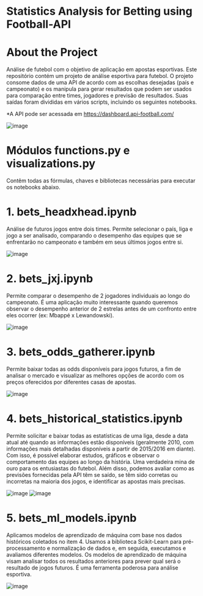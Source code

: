 # Statistics Analysis for Betting using Football-API

# About the Project

Análise de futebol com o objetivo de aplicação em apostas esportivas. Este repositório contém um projeto de análise esportiva para futebol. O projeto consome dados de uma API de acordo com as escolhas desejadas (país e campeonato) e os manipula para gerar resultados que podem ser usados para comparação entre times, jogadores e previsão de resultados. Suas saídas foram divididas em vários scripts, incluindo os seguintes notebooks.

*A API pode ser acessada em  https://dashboard.api-football.com/

![image](https://user-images.githubusercontent.com/87664450/235800116-f1374610-39ad-4dc2-898f-4265021771a3.png)

# Módulos functions.py e visualizations.py
Contêm todas as fórmulas, chaves e bibliotecas necessárias para executar os notebooks abaixo.

# 1. bets_headxhead.ipynb
Análise de futuros jogos entre dois times. Permite selecionar o país, liga e jogo a ser analisado, comparando o desempenho das equipes que se enfrentarão no campeonato e também em seus últimos jogos entre si.

![image](https://user-images.githubusercontent.com/87664450/235794080-56355ccc-21ac-452d-bd2d-76ca595fd0da.png)

# 2. bets_jxj.ipynb
Permite comparar o desempenho de 2 jogadores individuais ao longo do campeonato. É uma aplicação muito interessante quando queremos observar o desempenho anterior de 2 estrelas antes de um confronto entre eles ocorrer (ex: Mbappé x Lewandowski).

![image](https://github.com/viniciusfjacinto/football_bets/assets/87664450/44e3674b-351b-430e-9cb0-2006b634d004)

# 3. bets_odds_gatherer.ipynb
Permite baixar todas as odds disponíveis para jogos futuros, a fim de analisar o mercado e visualizar as melhores opções de acordo com os preços oferecidos por diferentes casas de apostas.

![image](https://github.com/viniciusfjacinto/football_bets/assets/87664450/4a61288d-65bb-42d5-b9e6-d1fb3e483932)

# 4. bets_historical_statistics.ipynb

Permite solicitar e baixar todas as estatísticas de uma liga, desde a data atual até quando as informações estão disponíveis (geralmente 2010, com informações mais detalhadas disponíveis a partir de 2015/2016 em diante). Com isso, é possível elaborar estudos, gráficos e observar o comportamento das equipes ao longo da história. Uma verdadeira mina de ouro para os entusiastas do futebol. Além disso, podemos avaliar como as previsões fornecidas pela API têm se saído, se têm sido corretas ou incorretas na maioria dos jogos, e identificar as apostas mais precisas.

![image](https://user-images.githubusercontent.com/87664450/235799789-cfb39f25-e59d-4c3e-a763-c6a8e6a0fc89.png)
![image](https://github.com/viniciusfjacinto/football_bets/assets/87664450/79f58dfe-2d96-4a90-a2ef-b4e0f0f973fa)


# 5. bets_ml_models.ipynb

Aplicamos modelos de aprendizado de máquina com base nos dados históricos coletados no item 4. Usamos a biblioteca Scikit-Learn para pré-processamento e normalização de dados e, em seguida, executamos e avaliamos diferentes modelos. Os modelos de aprendizado de máquina visam analisar todos os resultados anteriores para prever qual será o resultado de jogos futuros. É uma ferramenta poderosa para análise esportiva.

![image](https://user-images.githubusercontent.com/87664450/235799729-95c9bd8b-dc2e-4f7a-9bde-851f999e2776.png)
